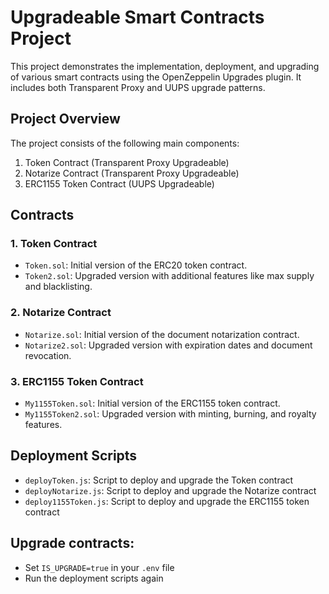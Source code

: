 # Upgradeable Smart Contracts Project

This project demonstrates the implementation, deployment, and upgrading of various smart contracts using the OpenZeppelin Upgrades plugin. It includes both Transparent Proxy and UUPS upgrade patterns.

## Project Overview

The project consists of the following main components:

1. Token Contract (Transparent Proxy Upgradeable)
2. Notarize Contract (Transparent Proxy Upgradeable)
3. ERC1155 Token Contract (UUPS Upgradeable)

## Contracts

### 1. Token Contract

- `Token.sol`: Initial version of the ERC20 token contract.
- `Token2.sol`: Upgraded version with additional features like max supply and blacklisting.

### 2. Notarize Contract

- `Notarize.sol`: Initial version of the document notarization contract.
- `Notarize2.sol`: Upgraded version with expiration dates and document revocation.

### 3. ERC1155 Token Contract

- `My1155Token.sol`: Initial version of the ERC1155 token contract.
- `My1155Token2.sol`: Upgraded version with minting, burning, and royalty features.


## Deployment Scripts

- `deployToken.js`: Script to deploy and upgrade the Token contract
- `deployNotarize.js`: Script to deploy and upgrade the Notarize contract
- `deploy1155Token.js`: Script to deploy and upgrade the ERC1155 token contract


## Upgrade contracts:
- Set `IS_UPGRADE=true` in your `.env` file
- Run the deployment scripts again
